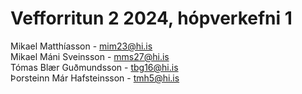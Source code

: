 # Vefforritun 2 2024, hópverkefni 1

Mikael Matthíasson - mim23@hi.is    
Mikael Máni Sveinsson - mms27@hi.is     
Tómas Blær Guðmundsson - tbg16@hi.is    
Þorsteinn Már Hafsteinsson - tmh5@hi.is
